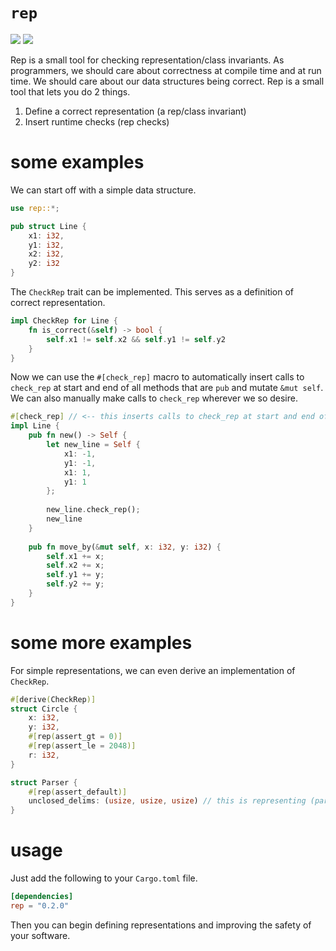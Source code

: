 # `rep`
[![](http://meritbadge.herokuapp.com/rep)](https://crates.io/crates/rep)
[![](https://docs.rs/rep/badge.svg)](https://docs.rs/rep)

Rep is a small tool for checking representation/class invariants. As programmers, we should care about correctness at compile time and at run time. We should care about our data structures being correct. Rep is a small tool that lets you do 2 things.
1. Define a correct representation (a rep/class invariant)
2. Insert runtime checks (rep checks)

# some examples

We can start off with a simple data structure.
```rust
use rep::*;

pub struct Line {
    x1: i32,
    y1: i32,
    x2: i32,
    y2: i32
}
```
The `CheckRep` trait can be implemented. This serves as a definition of correct representation.
```rust
impl CheckRep for Line {
    fn is_correct(&self) -> bool {
        self.x1 != self.x2 && self.y1 != self.y2
    }
}
```
Now we can use the `#[check_rep]` macro to automatically insert calls to `check_rep` at start and end of all methods that are `pub` and mutate `&mut self`. We can also manually make calls to `check_rep` wherever we so desire.
```rust
#[check_rep] // <-- this inserts calls to check_rep at start and end of move_by
impl Line {
    pub fn new() -> Self {
        let new_line = Self {
            x1: -1,
            y1: -1,
            x1: 1,
            y1: 1
        };
        
        new_line.check_rep();
        new_line
    }
    
    pub fn move_by(&mut self, x: i32, y: i32) {
        self.x1 += x;
        self.x2 += x;
        self.y1 += y;
        self.y2 += y;
    }
}
```

# some more examples
For simple representations, we can even derive an implementation of `CheckRep`.
```rust
#[derive(CheckRep)]
struct Circle {
    x: i32,
    y: i32,
    #[rep(assert_gt = 0)]
    #[rep(assert_le = 2048)]
    r: i32,
}
```
```rust
struct Parser {
    #[rep(assert_default)]
    unclosed_delims: (usize, usize, usize) // this is representing (parens, braces, brackets)
}
```

# usage

Just add the following to your `Cargo.toml` file.
```toml
[dependencies]
rep = "0.2.0"
```

Then you can begin defining representations and improving the safety of your software.
